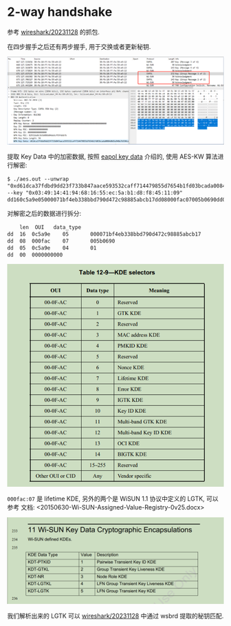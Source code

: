2-way handshake
===============

参考 [wireshark/20231128](./20231128/node_join.pcapng) 的抓包.

在四步握手之后还有两步握手, 用于交换或者更新秘钥.

![2way](./pic/2way_handshake/2way_20231128.png)

提取 Key Data 中的加密数据, 按照 [eapol key data](./eapol_key_data.md) 介绍的,
使用 AES-KW 算法进行解密:

```console
$ ./aes.out --unwrap "0xd61dca37fdbd9dd23f733b847aace593532caff714479855d7654b1fd03bcada0084d0d5a948e7b550cee6fabc92cfe05c10a8ccfd9ffedb" --key "0x03:49:14:41:94:68:16:55:ec:5a:b1:d8:f8:45:11:09"
dd160c5a9e05000071bf4eb338bbd790d472c98885abcb17dd08000fac07005b0690dd050c5a9e0401dd000000000000
```

对解密之后的数据进行拆分:

```
    len  OUI   data_type
dd  16  0c5a9e    05       000071bf4eb338bbd790d472c98885abcb17
dd  08  000fac    07       005b0690
dd  05  0c5a9e    04       01
dd  00  0000000000
```

![OUI](./pic/eapol_key_data/kde_ouis.png)

`000fac:07` 是 lifetime KDE, 另外的两个是 WiSUN 1.1 协议中定义的 LGTK, 可以参考
文档: <20150630-Wi-SUN-Assigned-Value-Registry-0v25.docx>

![WISUN KDEs](./pic/2way_handshake/wisun_defined_kdes.png)

我们解析出来的 LGTK 可以 [wireshark/20231128](./20231128/README.md) 中通过 wsbrd
提取的秘钥匹配.


